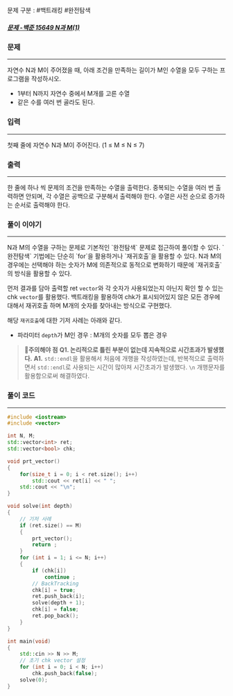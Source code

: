 
문제 구분 : #백트래킹 #완전탐색
##### [문제 -백준 15649 N과 M(1)](https://www.acmicpc.net/problem/15649)

### 문제
<hr>

자연수 N과 M이 주어졌을 때, 아래 조건을 만족하는 길이가 M인 수열을 모두 구하는 프로그램을 작성하시오.
- 1부터 N까지 자연수 중에서 M개를 고른 수열
- 같은 수를 여러 번 골라도 된다.

### 입력
<hr>

첫째 줄에 자연수 N과 M이 주어진다. (1 ≤ M ≤ N ≤ 7)
### 출력
<hr>

한 줄에 하나 씩 문제의 조건을 만족하는 수열을 출력한다. 중복되는 수열을 여러 번 출력하면 안되며, 각 수열은 공백으로 구분해서 출력해야 한다. 수열은 사전 순으로 증가하는 순서로 출력해야 한다.

### 풀이 이야기
<hr>
N과 M의 수열을 구하는 문제로 기본적인 `완전탐색` 문제로 접근하여 풀이할 수 있다. `완전탐색` 기법에는 단순히 `for`을 활용하거나 `재귀호출`을 활용할 수 있다. N과 M의 경우에는 선택해야 하는 숫자가 M에 의존적으로 동적으로 변화하기 때문에 `재귀호출`의 방식을 활용할 수 있다.

먼저 결과를 담아 출력할 ret `vector`와 각 숫자가 사용되었는지 아닌지 확인 할 수 있는 chk `vector`를 활용했다. 백트래킹을 활용하여 chk가 표시되어있지 않은 모든 경우에 대해서 재귀호출 하며 M개의 숫자를 찾아내는 방식으로 구현했다.

해당 `재귀호출`에 대한 기저 사례는 아래와 같다.
- 파라미터 `depth`가 M인 경우 : M개의 숫자를 모두 뽑은 경우

> **🚨주의해야 점**
> **Q1. 논리적으로 틀린 부분이 없는데 지속적으로 시간초과가 발생했다.**
> **A1.** `std::endl`을 활용해서 처음에 개행을 작성하였는데, 반복적으로 출력하면서 `std::endl`로 사용되는 시간이 많아져 시간초과가 발생했다. `\n` 개행문자를 활용함으로써 해결하였다.


### 풀이 코드
<hr>

``` c++
#include <iostream>
#include <vector>

int N, M;
std::vector<int> ret;
std::vector<bool> chk;

void prt_vector()
{
	for(size_t i = 0; i < ret.size(); i++)
		std::cout << ret[i] << " ";
	std::cout << "\n";
}

void solve(int depth)
{
	// 기저 사례
	if (ret.size() == M)
	{
		prt_vector();
		return ;
	}
	for (int i = 1; i <= N; i++)
	{
		if (chk[i])
			continue ;
		// BackTracking
		chk[i] = true;
		ret.push_back(i);
		solve(depth + 1);
		chk[i] = false;
		ret.pop_back();
	}
}

int main(void)
{
	std::cin >> N >> M;
	// 초기 chk vector 설정
	for (int i = 0; i < N; i++)
		chk.push_back(false);
	solve(0);
}
```
